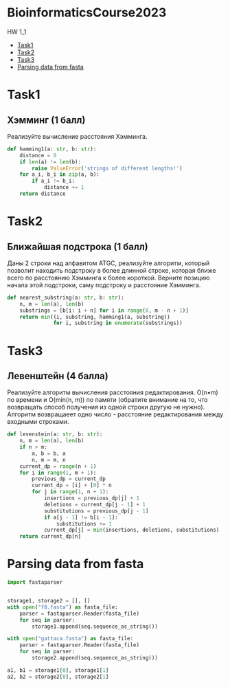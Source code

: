 # BioinformaticsCourse2023
HW 1_1

+ [Task1](#Task1)
+ [Task2](#Task2)
+ [Task3](#Task3)
+ [Parsing data from fasta](#Parsing-data-from-fasta)

# Task1

## Хэмминг (1 балл)
Реализуйте вычисление расстояния Хэмминга.


```python
def hamming1(a: str, b: str):
    distance = 0
    if len(a) != len(b):
        raise ValueError('strings of different lengths!')
    for a_i, b_i in zip(a, b):
        if a_i != b_i:
            distance += 1
    return distance
```

# Task2

## Ближайшая подстрока (1 балл)
Даны 2 строки над алфавитом ATGC, реализуйте алгоритм, который позволит находить подстроку в более длинной строке, которая ближе всего по расстоянию Хэмминга к более короткой. Верните позицию начала этой подстроки, саму подстроку и расстояние Хэмминга.

```python
def nearest_substring(a: str, b: str):
    n, m = len(a), len(b)
    substrings = [b[i: i + n] for i in range(0, m - n + 1)]
    return min((i, substring, hamming1(a, substring))
               for i, substring in enumerate(substrings))
```

# Task3

## Левенштейн (4 балла)
Реализуйте алгоритм вычисления расстояния редактирования. O(n•m) по времени и O(min(n, m)) по памяти (обратите внимание на то, что возвращать способ получения из одной строки другую не нужно). Алгоритм возвращаеет одно число - расстояние редактирования между входными строками.
```python
def levenstein(a: str, b: str):
    n, m = len(a), len(b)
    if n > m:
        a, b = b, a
        n, m = m, n
    current_dp = range(n + 1)
    for i in range(1, m + 1):
        previous_dp = current_dp
        current_dp = [i] + [0] * n
        for j in range(1, n + 1):
            insertions = previous_dp[j] + 1
            deletions = current_dp[j - 1] + 1
            substitutions = previous_dp[j - 1]
            if a[j - 1] != b[i - 1]:
                substitutions += 1
            current_dp[j] = min(insertions, deletions, substitutions)
    return current_dp[n]
```

# Parsing data from fasta
```python
import fastaparser


storage1, storage2 = [], []
with open("f8.fasta") as fasta_file:
    parser = fastaparser.Reader(fasta_file)
    for seq in parser:
        storage1.append(seq.sequence_as_string())

with open("gattaca.fasta") as fasta_file:
    parser = fastaparser.Reader(fasta_file)
    for seq in parser:
        storage2.append(seq.sequence_as_string())

a1, b1 = storage1[0], storage1[1]
a2, b2 = storage2[0], storage2[1]
```
